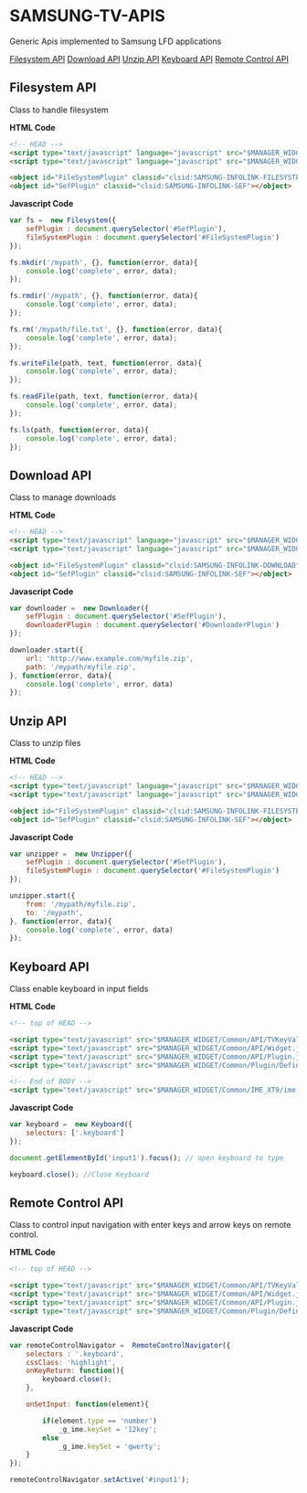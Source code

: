 
# SAMSUNG-TV-APIS

Generic Apis implemented to Samsung LFD applications


[Filesystem API](#filesystem-api)
[Download API](#download-api)
[Unzip API](#unzip-api)
[Keyboard API](#keyboard-api)
[Remote Control API](#remote-control-api)

<a href="#" name="filesystem-api"></a>
## Filesystem API

Class to handle filesystem

**HTML Code**
```html
<!-- HEAD -->
<script type="text/javascript" language="javascript" src="$MANAGER_WIDGET/Common/API/Widget.js"></script>
<script type="text/javascript" language="javascript" src="$MANAGER_WIDGET/Common/API/TVKeyValue.js"></script>

<object id="FileSystemPlugin" classid="clsid:SAMSUNG-INFOLINK-FILESYSTEM"></object>
<object id="SefPlugin" classid="clsid:SAMSUNG-INFOLINK-SEF"></object>

```

**Javascript Code**
```javascript
var fs =  new Filesystem({
    sefPlugin : document.querySelector('#SefPlugin'),
    fileSystemPlugin : document.querySelector('#FileSystemPlugin')
});

fs.mkdir('/mypath', {}, function(error, data){
    console.log('complete', error, data);
});

fs.rmdir('/mypath', {}, function(error, data){
    console.log('complete', error, data);
});

fs.rm('/mypath/file.txt', {}, function(error, data){
    console.log('complete', error, data);
});

fs.writeFile(path, text, function(error, data){
    console.log('complete', error, data);
});

fs.readFile(path, text, function(error, data){
    console.log('complete', error, data);
});

fs.ls(path, function(error, data){
    console.log('complete', error, data);
});

```

<a href="#" name="download-api"></a>
## Download API

Class to manage downloads

**HTML Code**
```html
<!-- HEAD -->
<script type="text/javascript" language="javascript" src="$MANAGER_WIDGET/Common/API/Widget.js"></script>
<script type="text/javascript" language="javascript" src="$MANAGER_WIDGET/Common/API/TVKeyValue.js"></script>

<object id="FileSystemPlugin" classid="clsid:SAMSUNG-INFOLINK-DOWNLOAD"></object>
<object id="SefPlugin" classid="clsid:SAMSUNG-INFOLINK-SEF"></object>

```

**Javascript Code**
```javascript
var downloader =  new Downloader({
    sefPlugin : document.querySelector('#SefPlugin'),
    downloaderPlugin : document.querySelector('#DownloaderPlugin')
});

downloader.start({
    url: 'http://www.example.com/myfile.zip',
    path: '/mypath/myfile.zip',
}, function(error, data){
    console.log('complete', error, data)
});
```

<a href="#" name="unzip-api"></a>
## Unzip API

Class to unzip files

**HTML Code**
```html
<!-- HEAD -->
<script type="text/javascript" language="javascript" src="$MANAGER_WIDGET/Common/API/Widget.js"></script>
<script type="text/javascript" language="javascript" src="$MANAGER_WIDGET/Common/API/TVKeyValue.js"></script>

<object id="FileSystemPlugin" classid="clsid:SAMSUNG-INFOLINK-FILESYSTEM"></object>
<object id="SefPlugin" classid="clsid:SAMSUNG-INFOLINK-SEF"></object>

```

**Javascript Code**
```javascript
var unzipper =  new Unzipper({
    sefPlugin : document.querySelector('#SefPlugin'),
    fileSystemPlugin : document.querySelector('#FileSystemPlugin')
});

unzipper.start({
    from: '/mypath/myfile.zip',
    to: '/mypath',
}, function(error, data){
    console.log('complete', error, data)
});

```
<a href="#" name="keyboard-api"></a>
## Keyboard API

Class enable keyboard in input fields

**HTML Code**
```html
<!-- top of HEAD -->

<script type="text/javascript" src="$MANAGER_WIDGET/Common/API/TVKeyValue.js"></script>
<script type="text/javascript" src="$MANAGER_WIDGET/Common/API/Widget.js"></script>
<script type="text/javascript" src="$MANAGER_WIDGET/Common/API/Plugin.js"></script>
<script type="text/javascript" src="$MANAGER_WIDGET/Common/Plugin/Define.js"></script>

<!-- End of BODY -->
<script type="text/javascript" src="$MANAGER_WIDGET/Common/IME_XT9/ime.js"></script>
```

**Javascript Code**
```javascript
var keyboard =  new Keyboard({
    selectors: ['.keyboard']
});

document.getElementById('input1').focus(); // open keyboard to type

keyboard.close(); //Close Keyboard

```

<a href="#" name="remote-control-api"></a>
## Remote Control API

Class to control input navigation with enter keys and arrow keys on remote control.

**HTML Code**
```html
<!-- top of HEAD -->

<script type="text/javascript" src="$MANAGER_WIDGET/Common/API/TVKeyValue.js"></script>
<script type="text/javascript" src="$MANAGER_WIDGET/Common/API/Widget.js"></script>
<script type="text/javascript" src="$MANAGER_WIDGET/Common/API/Plugin.js"></script>
<script type="text/javascript" src="$MANAGER_WIDGET/Common/Plugin/Define.js"></script>
```

**Javascript Code**
```javascript
var remoteControlNavigator =  RemoteControlNavigator({
    selectors : '.keyboard',
    cssClass: 'highlight',
    onKeyReturn: function(){
        keyboard.close();
    },

    onSetInput: function(element){

        if(element.type == 'number')
            _g_ime.keySet = '12key';
        else
            _g_ime.keySet = 'qwerty';
    }
});

remoteControlNavigator.setActive('#input1');

```
